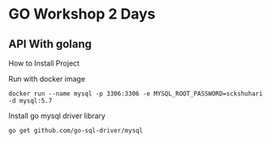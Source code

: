 # GO Workshop 2 Days
## API With golang

How to Install Project

Run with docker image
```
docker run --name mysql -p 3306:3306 -e MYSQL_ROOT_PASSWORD=sckshuhari -d mysql:5.7
```

Install go mysql driver library
```
go get github.com/go-sql-driver/mysql
```